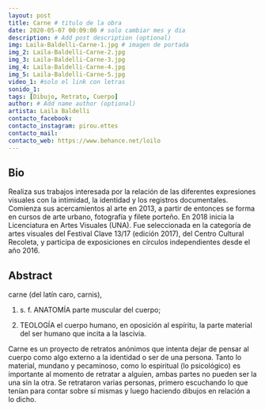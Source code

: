 ```yaml
---
layout: post
title: Carne # titulo de la obra
date: 2020-05-07 00:09:00 # solo cambiar mes y dia
description: # Add post description (optional)
img: Laila-Baldelli-Carne-1.jpg # imagen de portada
img_2: Laila-Baldelli-Carne-2.jpg
img_3: Laila-Baldelli-Carne-3.jpg
img_4: Laila-Baldelli-Carne-4.jpg
img_5: Laila-Baldelli-Carne-5.jpg
video_1: #solo el link con letras
sonido_1:
tags: [Dibujo, Retrato, Cuerpo]
author: # Add name author (optional)
artista: Laila Baldelli
contacto_facebook:
contacto_instagram: pirou.ettes
contacto_mail:
contacto_web: https://www.behance.net/loilo
---
```


## Bio

Realiza sus trabajos interesada por la relación de las diferentes expresiones visuales con la intimidad, la identidad y los registros documentales. 
Comienza sus acercamientos al arte en 2013, a partir de entonces se forma en cursos de arte urbano, fotografía y filete porteño. En 2018 inicia la Licenciatura en Artes Visuales (UNA). Fue seleccionada en la categoría de artes visuales del Festival Clave 13/17 (edición 2017), del Centro Cultural Recoleta, y participa de exposiciones en círculos independientes desde el año 2016. 

## Abstract

carne (del latín caro, carnis),

1. s. f. ANATOMÍA parte muscular del cuerpo;

2. TEOLOGÍA el cuerpo humano, en oposición al espíritu, la parte material del ser humano que incita a la lascivia.


Carne es un proyecto de retratos anónimos que intenta dejar de pensar al cuerpo como algo externo a la identidad o ser de una persona. Tanto lo material, mundano y pecaminoso, como lo espiritual (lo psicológico) es importante al momento de retratar a alguien, ambas partes no pueden ser la una sin la otra.
Se retrataron varias personas, primero escuchando lo que tenían para contar sobre sí mismas y luego haciendo dibujos en relación a lo dicho.
